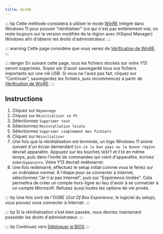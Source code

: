 ```yaml
---
title: WinRE
---
```


::: tip
Cette méthode consistera à utiliser le mode [WinRE](https://learn.microsoft.com/fr-fr/windows-hardware/manufacture/desktop/windows-recovery-environment--windows-re--technical-reference?view=windows-11) intégré dans Windows 11 pour pouvoir "réinitialiser" (ce qui n'est pas entièrement vrai, on reste toujours sur la version modifiée de la région avec HiSqool Manager) Windows afin d'obtenir les droits d'administrateur.
:::

::: warning
Cette page considère que vous venez de [Vérification de WinRE](/winre-verification.html).
:::

::: danger
En suivant cette page, tous les fichiers stockés sur votre Y13 seront supprimés. Soyez sûr d'avoir sauvegardé tous vos fichiers importants sur une clé USB. Si vous ne l'avez pas fait, cliquez sur "Continuer", sauvegardez les fichiers, puis recommencez à partir de [Vérification de WinRE](/winre-verification.html).
:::

## Instructions

1. Cliquez sur `Dépannage`
2. Cliquez sur `Réinitialiser ce PC`
3. Sélectionnez `Supprimer tout`
3. Sélectionnez `Réinstallation locale`
4. Sélectionnez `Supprimer simplement mes fichiers`
5. Cliquez sur `Réinitialiser`
6. Une fois que la réinitialisation est terminée, un logo Windows 11 animé suivant d'un écran demandant `Est-ce le bon pays ou la bonne région` devrait apparaître. Appuyez sur les touches `SHIFT` et `F10` en même temps, puis dans l'invite de commandes qui vient d'apparaître, écrivez `oobe\bypassnro`. Votre Y13 devrait redémarrer.
7. Une fois redémarré, effectuez le setup initial comme vous le feriez sur un ordinateur normal. À l'étape pour se connecter à Internet, sélectionnez "Je n'ai pas Internet", puis sur "Expérience limitée". Cela permettra de créer un compte hors-ligne au lieu d'avoir à se connecter à un compte Microsoft. Refusez aussi toutes les options de vie privée.

::: tip
Une fois sorti de l'OOBE (*Out Of Box Experience*, le logiciel du setup), vous pouvez vous connecter à Internet.
:::

::: tip
Si la réinitialisation s'est bien passée, vous devriez maintenant posséder les droits d'administrateur.
:::

::: tip
Continuez vers [Débloquer le BIOS](/unlock-bios.html)
:::